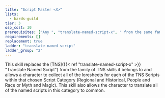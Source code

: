 ```yaml
---
title: "Script Master <X>"
lists:
  - bards-guild
tier: 3
osp_cost: 30
prerequisites: ["Any ", "translate-named-script-x", " from the same family"]
requirements: []
replacement: true
ladder: "translate-named-script"
ladder_group: "2"
---
```


This skill replaces the [TNS]({{< ref "translate-named-script-x" >}} "Translate Named Script") from the family of TNS skills it belongs to and allows a character to collect all of the loresheets for each of the TNS Scripts within that chosen Script Category (Regional and Historical, People and Race or Myth and Magic). This skill also allows the character to translate all of the named scripts in this category to common.
